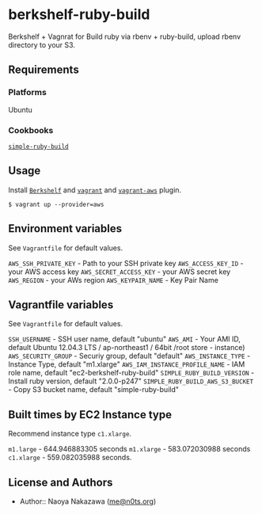 berkshelf-ruby-build
===================================
Berkshelf + Vagnrat for Build ruby via rbenv + ruby-build, upload rbenv directory to your S3.


Requirements
------------
### Platforms
Ubuntu

### Cookbooks
[`simple-ruby-build`](https://github.com/n0ts/cookbook-simple-ruby-build)


Usage
-----
Install [`Berkshelf`](http://berkshelf.com/) and [`vagrant`](http://www.vagrantup.com/) and [`vagrant-aws`](https://github.com/mitchellh/vagrant-aws) plugin.

```
$ vagrant up --provider=aws
```

Environment variables
-----
See `Vagrantfile` for default values.

`AWS_SSH_PRIVATE_KEY` - Path to your SSH private key
`AWS_ACCESS_KEY_ID` -  your AWS access key
`AWS_SECRET_ACCESS_KEY` - your AWS secret key
`AWS_REGION` - your AWs region
`AWS_KEYPAIR_NAME` - Key Pair Name


Vagrantfile variables
-----
See `Vagrantfile` for default values.

`SSH_USERNAME` - SSH user name, default "ubuntu"
`AWS_AMI` - Your AMI ID, default Ubuntu 12.04.3 LTS / ap-northeast1 / 64bit /root store - instance)
`AWS_SECURITY_GROUP` - Securiy group, default "default"
`AWS_INSTANCE_TYPE` - Instance Type, default "m1.xlarge"
`AWS_IAM_INSTANCE_PROFILE_NAME` - IAM role name, default "ec2-berkshelf-ruby-build"
`SIMPLE_RUBY_BUILD_VERSION` - Install ruby version, default "2.0.0-p247"
`SIMPLE_RUBY_BUILD_AWS_S3_BUCKET` - Copy S3 bucket name, default "simple-ruby-build"


Built times by EC2 Instance type
-----
Recommend instance type `c1.xlarge`.

`m1.large` - 644.946883305 seconds
`m1.xlarge` - 583.072030988 seconds
`c1.xlarge` - 559.082035988 seconds.


License and Authors
-------------------
- Author:: Naoya Nakazawa (<me@n0ts.org>)
